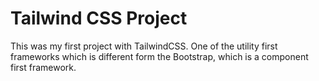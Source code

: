 # Tailwind CSS Project

This was my first project with TailwindCSS. One of the utility first frameworks which is different form the Bootstrap, which is a component first framework.
